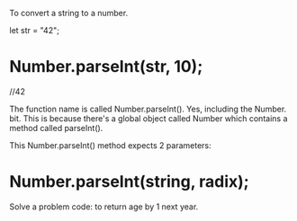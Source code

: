 To convert a string to a number.

let str = "42";
 # Number.parseInt(str, 10); 
//42

The function name is called Number.parseInt(). Yes, including the Number. bit. This is because there's a global object called Number which contains a method called parseInt().

This Number.parseInt() method expects 2 parameters:

# Number.parseInt(string, radix);

Solve a problem code: to return age by 1 next year.